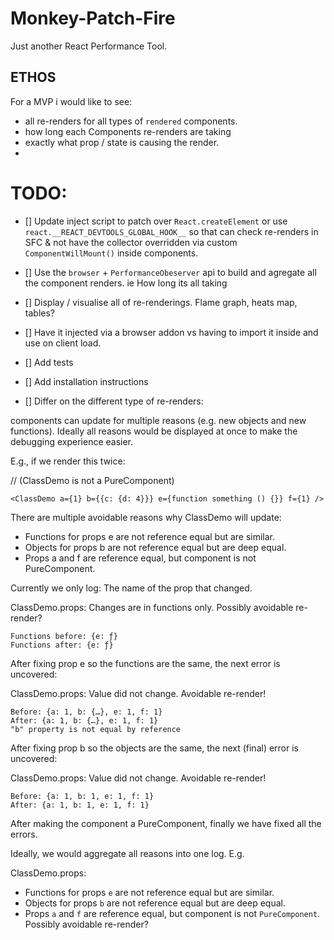 # Monkey-Patch-Fire
Just another React Performance Tool.

## ETHOS

For a MVP i would like to see:
- all re-renders for all types of `rendered` components.
- how long each Components re-renders are taking
- exactly what prop / state is causing the render.
- 


# TODO:

- [] Update inject script to patch over `React.createElement` or use `react.__REACT_DEVTOOLS_GLOBAL_HOOK__` so that can check re-renders in SFC & not have the collector overridden via custom `ComponentWillMount()` inside components.

- [] Use the `browser` + `PerformanceObeserver` api to build and agregate all the component renders. ie How long its all taking

- [] Display / visualise all of re-renderings. Flame graph, heats map, tables?

- [] Have it injected via a browser addon vs having to import it inside and use on client load.

- [] Add tests

- [] Add installation instructions

- [] Differ on the different type of re-renders:


components can update for multiple reasons (e.g. new objects and new functions). Ideally all reasons would be displayed at once to make the debugging experience easier.

E.g., if we render this twice:

// (ClassDemo is not a PureComponent)

```
<ClassDemo a={1} b={{c: {d: 4}}} e={function something () {}} f={1} />
```
There are multiple avoidable reasons why ClassDemo will update:

- Functions for props e are not reference equal but are similar.
- Objects for props b are not reference equal but are deep equal.
- Props a and f are reference equal, but component is not PureComponent.

Currently we only log:
  The name of the prop that changed. 

ClassDemo.props: Changes are in functions only. Possibly avoidable re-render?
```
Functions before: {e: ƒ}
Functions after: {e: ƒ}
```
After fixing prop e so the functions are the same, the next error is uncovered:

ClassDemo.props: Value did not change. Avoidable re-render!
```
Before: {a: 1, b: {…}, e: 1, f: 1}
After: {a: 1, b: {…}, e: 1, f: 1}
"b" property is not equal by reference
```
After fixing prop b so the objects are the same, the next (final) error is uncovered:

ClassDemo.props: Value did not change. Avoidable re-render!
```
Before: {a: 1, b: 1, e: 1, f: 1}
After: {a: 1, b: 1, e: 1, f: 1}
```
After making the component a PureComponent, finally we have fixed all the errors.

Ideally, we would aggregate all reasons into one log. E.g.

ClassDemo.props:
- Functions for props `e` are not reference equal but are similar.
- Objects for props `b` are not reference equal but are deep equal.
- Props `a` and `f` are reference equal, but component is not `PureComponent`.
Possibly avoidable re-render?